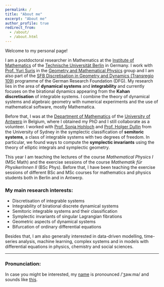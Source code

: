 ```yaml
---
permalink: /
title: "About me"
excerpt: "About me"
author_profile: true
redirect_from:
  - /about/
  - /about.html
---
```






Welcome to my personal page!

I am a postdoctoral researcher in Mathematics at the [Institute of Mathematics](https://www.math.tu-berlin.de/menue/home/parameter/en/) of the [Technische Universität Berlin](https://www.tu.berlin/en/) in Germany. I work with [Prof. Yuri Suris](http://page.math.tu-berlin.de/~suris/) in the [Geometry and Mathematical Physics](https://www.math.tu-berlin.de/arbeitsgruppen/ag_geometrie_und_mathematische_physik/geometrie_und_mathematische_physik/parameter/en/) group and I am also part of the [SFB Discretisation in Geometry and Dynamics (Transregio 109)](https://www.discretization.de/) programme of the German Research Foundation (DFG). My research lies in the area of **dynamical systems** and **integrability** and currently focuses on the birational dynamics appearing from the **Kahan discretisation** of integrable systems. I combine the theory of dynamical systems and algebraic geometry with numerical experiments and the use of mathematical software, mostly Mathematica.

Before that, I was at the [Department of Mathematics](https://www.uantwerpen.be/en/departments/mathematics/) of the [University of Antwerp](https://www.uantwerpen.be/en/) in Belgium, where I obtained my PhD and I still collaborate as a volunteer. I worked with [Prof. Sonja Hohloch](https://www.uantwerpen.be/en/staff/sonja-hohloch/) and [Prof. Holger Dullin](https://www.maths.usyd.edu.au/u/dullin/) from the University of Sydney in the symplectic classification of **semitoric systems**, a class of integrable systems with two degrees of freedom. In particular, we found ways to compute the **symplectic invariants** using the theory of elliptic integrals and symplectic geometry.

This year I am teaching the lectures of the course *Mathematical Physics I* (MSc Math) and the exercise sessions of the course *Mathematik für PhysikerInnen II* (BSc Phys). Before that, I have been teaching the exercise sessions of different BSc and MSc courses for mathematics and physics students both in Berlin and in Antwerp.

### My main research interests:

* Discretisation of integrable systems
* Integrability of birational discrete dynamical systems
* Semitoric integrable systems and their classification
* Symplectic invariants of singular Lagrangian fibrations
* Geometric aspects of dynamical systems
* Bifurcation of ordinary differential equations

Besides that, I am also generally interested in data-driven modelling, time-series analysis, machine learning, complex systems and in models with differential equations in physics, chemistry and social sciences.

---

### Pronunciation:

In case you might be interested, my [name](https://en.wiktionary.org/wiki/Jaume) is pronounced /ˈʒaw.mə/ and sounds like [this](https://www.howtopronounce.com/catalan/jaume).
